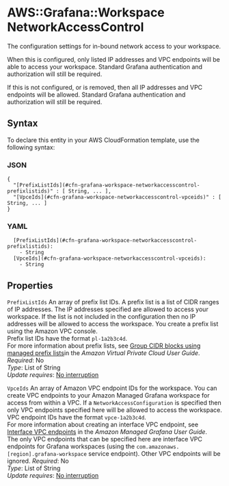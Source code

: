 # AWS::Grafana::Workspace NetworkAccessControl<a name="aws-properties-grafana-workspace-networkaccesscontrol"></a>

The configuration settings for in\-bound network access to your workspace\.

When this is configured, only listed IP addresses and VPC endpoints will be able to access your workspace\. Standard Grafana authentication and authorization will still be required\.

If this is not configured, or is removed, then all IP addresses and VPC endpoints will be allowed\. Standard Grafana authentication and authorization will still be required\.

## Syntax<a name="aws-properties-grafana-workspace-networkaccesscontrol-syntax"></a>

To declare this entity in your AWS CloudFormation template, use the following syntax:

### JSON<a name="aws-properties-grafana-workspace-networkaccesscontrol-syntax.json"></a>

```
{
  "[PrefixListIds](#cfn-grafana-workspace-networkaccesscontrol-prefixlistids)" : [ String, ... ],
  "[VpceIds](#cfn-grafana-workspace-networkaccesscontrol-vpceids)" : [ String, ... ]
}
```

### YAML<a name="aws-properties-grafana-workspace-networkaccesscontrol-syntax.yaml"></a>

```
  [PrefixListIds](#cfn-grafana-workspace-networkaccesscontrol-prefixlistids): 
    - String
  [VpceIds](#cfn-grafana-workspace-networkaccesscontrol-vpceids): 
    - String
```

## Properties<a name="aws-properties-grafana-workspace-networkaccesscontrol-properties"></a>

`PrefixListIds`  <a name="cfn-grafana-workspace-networkaccesscontrol-prefixlistids"></a>
An array of prefix list IDs\. A prefix list is a list of CIDR ranges of IP addresses\. The IP addresses specified are allowed to access your workspace\. If the list is not included in the configuration then no IP addresses will be allowed to access the workspace\. You create a prefix list using the Amazon VPC console\.  
Prefix list IDs have the format `pl-1a2b3c4d`\.  
For more information about prefix lists, see [Group CIDR blocks using managed prefix lists](https://docs.aws.amazon.com/vpc/latest/userguide/managed-prefix-lists.html)in the *Amazon Virtual Private Cloud User Guide*\.  
*Required*: No  
*Type*: List of String  
*Update requires*: [No interruption](https://docs.aws.amazon.com/AWSCloudFormation/latest/UserGuide/using-cfn-updating-stacks-update-behaviors.html#update-no-interrupt)

`VpceIds`  <a name="cfn-grafana-workspace-networkaccesscontrol-vpceids"></a>
An array of Amazon VPC endpoint IDs for the workspace\. You can create VPC endpoints to your Amazon Managed Grafana workspace for access from within a VPC\. If a `NetworkAccessConfiguration` is specified then only VPC endpoints specified here will be allowed to access the workspace\.  
VPC endpoint IDs have the format `vpce-1a2b3c4d`\.  
For more information about creating an interface VPC endpoint, see [Interface VPC endpoints](https://docs.aws.amazon.com/grafana/latest/userguide/VPC-endpoints) in the *Amazon Managed Grafana User Guide*\.  
The only VPC endpoints that can be specified here are interface VPC endpoints for Grafana workspaces \(using the `com.amazonaws.[region].grafana-workspace` service endpoint\)\. Other VPC endpoints will be ignored\.
*Required*: No  
*Type*: List of String  
*Update requires*: [No interruption](https://docs.aws.amazon.com/AWSCloudFormation/latest/UserGuide/using-cfn-updating-stacks-update-behaviors.html#update-no-interrupt)